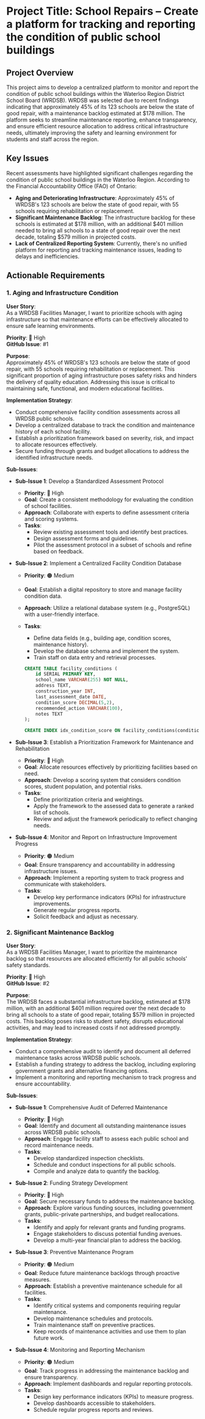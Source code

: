 # Project Title: School Repairs – Create a platform for tracking and reporting the condition of public school buildings

## Project Overview
This project aims to develop a centralized platform to monitor and report the condition of public school buildings within the Waterloo Region District School Board (WRDSB). WRDSB was selected due to recent findings indicating that approximately 45% of its 123 schools are below the state of good repair, with a maintenance backlog estimated at $178 million. The platform seeks to streamline maintenance reporting, enhance transparency, and ensure efficient resource allocation to address critical infrastructure needs, ultimately improving the safety and learning environment for students and staff across the region.

## Key Issues
Recent assessments have highlighted significant challenges regarding the condition of public school buildings in the Waterloo Region. According to the Financial Accountability Office (FAO) of Ontario:

- **Aging and Deteriorating Infrastructure**: Approximately 45% of WRDSB's 123 schools are below the state of good repair, with 55 schools requiring rehabilitation or replacement.
- **Significant Maintenance Backlog**: The infrastructure backlog for these schools is estimated at $178 million, with an additional $401 million needed to bring all schools to a state of good repair over the next decade, totaling $579 million in projected costs.
- **Lack of Centralized Reporting System**: Currently, there's no unified platform for reporting and tracking maintenance issues, leading to delays and inefficiencies.


## Actionable Requirements

### 1. Aging and Infrastructure Condition

**User Story**:  
As a WRDSB Facilities Manager, I want to prioritize schools with aging infrastructure so that maintenance efforts can be effectively allocated to ensure safe learning environments.

**Priority**: 🔴 High  
**GitHub Issue**: #1

**Purpose**:  
Approximately 45% of WRDSB's 123 schools are below the state of good repair, with 55 schools requiring rehabilitation or replacement. This significant proportion of aging infrastructure poses safety risks and hinders the delivery of quality education. Addressing this issue is critical to maintaining safe, functional, and modern educational facilities.

**Implementation Strategy**:
- Conduct comprehensive facility condition assessments across all WRDSB public schools.
- Develop a centralized database to track the condition and maintenance history of each school facility.
- Establish a prioritization framework based on severity, risk, and impact to allocate resources effectively.
- Secure funding through grants and budget allocations to address the identified infrastructure needs.

**Sub-Issues**:

- **Sub-Issue 1**: Develop a Standardized Assessment Protocol
  - **Priority**: 🔴 High
  - **Goal**: Create a consistent methodology for evaluating the condition of school facilities.
  - **Approach**: Collaborate with experts to define assessment criteria and scoring systems.
  - **Tasks**:
    - Review existing assessment tools and identify best practices.
    - Design assessment forms and guidelines.
    - Pilot the assessment protocol in a subset of schools and refine based on feedback.

- **Sub-Issue 2**: Implement a Centralized Facility Condition Database
  - **Priority**: 🟠 Medium
  - **Goal**: Establish a digital repository to store and manage facility condition data.
  - **Approach**: Utilize a relational database system (e.g., PostgreSQL) with a user-friendly interface.
  - **Tasks**:
    - Define data fields (e.g., building age, condition scores, maintenance history).
    - Develop the database schema and implement the system.
    - Train staff on data entry and retrieval processes.

    ```sql
    CREATE TABLE facility_conditions (
        id SERIAL PRIMARY KEY,
        school_name VARCHAR(255) NOT NULL,
        address TEXT,
        construction_year INT,
        last_assessment_date DATE,
        condition_score DECIMAL(5,2),
        recommended_action VARCHAR(100),
        notes TEXT
    );

    CREATE INDEX idx_condition_score ON facility_conditions(condition_score);
    ```

- **Sub-Issue 3**: Establish a Prioritization Framework for Maintenance and Rehabilitation
  - **Priority**: 🔴 High
  - **Goal**: Allocate resources effectively by prioritizing facilities based on need.
  - **Approach**: Develop a scoring system that considers condition scores, student population, and potential risks.
  - **Tasks**:
    - Define prioritization criteria and weightings.
    - Apply the framework to the assessed data to generate a ranked list of schools.
    - Review and adjust the framework periodically to reflect changing needs.

- **Sub-Issue 4**: Monitor and Report on Infrastructure Improvement Progress
  - **Priority**: 🟠 Medium
  - **Goal**: Ensure transparency and accountability in addressing infrastructure issues.
  - **Approach**: Implement a reporting system to track progress and communicate with stakeholders.
  - **Tasks**:
    - Develop key performance indicators (KPIs) for infrastructure improvements.
    - Generate regular progress reports.
    - Solicit feedback and adjust as necessary.


### 2. Significant Maintenance Backlog

**User Story**:  
As a WRDSB Facilities Manager, I want to prioritize the maintenance backlog so that resources are allocated efficiently for all public schools' safety standards.

**Priority**: 🔴 High  
**GitHub Issue**: #2

**Purpose**:  
The WRDSB faces a substantial infrastructure backlog, estimated at $178 million, with an additional $401 million required over the next decade to bring all schools to a state of good repair, totaling $579 million in projected costs. This backlog poses risks to student safety, disrupts educational activities, and may lead to increased costs if not addressed promptly.


**Implementation Strategy**:
- Conduct a comprehensive audit to identify and document all deferred maintenance tasks across WRDSB public schools.
- Establish a funding strategy to address the backlog, including exploring government grants and alternative financing options.
- Implement a monitoring and reporting mechanism to track progress and ensure accountability.

**Sub-Issues**:

- **Sub-Issue 1**: Comprehensive Audit of Deferred Maintenance
  - **Priority**: 🔴 High
  - **Goal**: Identify and document all outstanding maintenance issues across WRDSB public schools.
  - **Approach**: Engage facility staff to assess each public school and record maintenance needs.
  - **Tasks**:
    - Develop standardized inspection checklists.
    - Schedule and conduct inspections for all public schools.
    - Compile and analyze data to quantify the backlog.

- **Sub-Issue 2**: Funding Strategy Development
  - **Priority**: 🔴 High
  - **Goal**: Secure necessary funds to address the maintenance backlog.
  - **Approach**: Explore various funding sources, including government grants, public-private partnerships, and budget reallocations.
  - **Tasks**:
    - Identify and apply for relevant grants and funding programs.
    - Engage stakeholders to discuss potential funding avenues.
    - Develop a multi-year financial plan to address the backlog.

- **Sub-Issue 3**: Preventive Maintenance Program
  - **Priority**:  🟠 Medium
  - **Goal**:  Reduce future maintenance backlogs through proactive measures.
  - **Approach**: Establish a preventive maintenance schedule for all facilities.
  - **Tasks**:
    - Identify critical systems and components requiring regular maintenance.
    - Develop maintenance schedules and protocols.
    - Train maintenance staff on preventive practices.
    - Keep records of maintenance activities and use them to plan future work.

- **Sub-Issue 4**: Monitoring and Reporting Mechanism
  - **Priority**:  🟠 Medium
  - **Goal**:   Track progress in addressing the maintenance backlog and ensure transparency.
  - **Approach**: Implement dashboards and regular reporting protocols.
  - **Tasks**:
    -  Design key performance indicators (KPIs) to measure progress.
    - Develop dashboards accessible to stakeholders.
    - Schedule regular progress reports and reviews.
